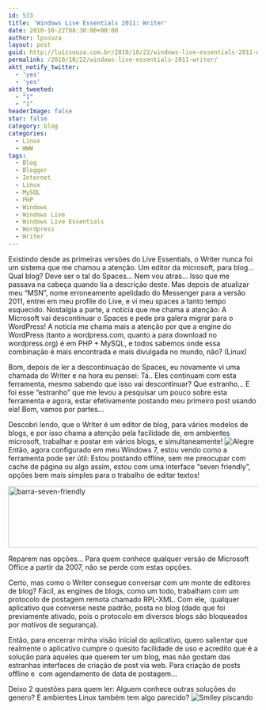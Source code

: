 ```yaml
---
id: 533
title: 'Windows Live Essentials 2011: Writer'
date: 2010-10-22T08:30:00+00:00
author: lpsouza
layout: post
guid: http://luizsouza.com.br/2010/10/22/windows-live-essentials-2011-writer/
permalink: /2010/10/22/windows-live-essentials-2011-writer/
aktt_notify_twitter:
  - 'yes'
  - 'yes'
aktt_tweeted:
  - "1"
  - "1"
headerImage: false
star: false
category: blog
categories:
  - Linux
  - WWW
tags:
  - Blog
  - Blogger
  - Internet
  - Linux
  - MySQL
  - PHP
  - Windows
  - Windows Live
  - Windows Live Essentials
  - Wordpress
  - Writer
---
```

Existindo desde as primeiras versões do Live Essentials, o Writer nunca foi um sistema que me chamou a atenção. Um editor da microsoft, para blog… Qual blog? Deve ser o tal do Spaces… Nem vou atras… Isso que me passava na cabeça quando lia a descrição deste. Mas depois de atualizar meu “MSN”, nome erroneamente apelidado do Messenger para a versão 2011, entrei em meu profile do Live, e vi meu spaces a tanto tempo esquecido. Nostalgia a parte, a noticia que me chama a atenção: A Microsoft vai descontinuar o Spaces e pede pra galera migrar para o WordPress! A noticia me chama mais a atenção por que a engine do WordPress (tanto a wordpress.com, quanto a para download no wordpress.org) é em PHP + MySQL, e todos sabemos onde essa combinação é mais encontrada e mais divulgada no mundo, não? (Linux)<!--more-->

Bom, depois de ler a descontinuação do Spaces, eu novamente vi uma chamada do Writer e na hora eu pensei: Tá.. Eles continuam com esta ferramenta, mesmo sabendo que isso vai descontinuar? Que estranho… E foi esse “estranho” que me levou a pesquisar um pouco sobre esta ferramenta e agora, estar efetivamente postando meu primeiro post usando ela! Bom, vamos por partes…

Descobri lendo, que o Writer é um editor de blog, para vários modelos de blogs, e por isso chama a atenção pela facilidade de, em ambientes microsoft, trabalhar e postar em vários blogs, e simultaneamente!  <img class="wlEmoticon wlEmoticon-smile" style="border-style: none" src="http://luizsouza.com.br/wp-content/uploads/writer/Windows-Live-Essentials-2011-Writer_1390A/wlEmoticon-smile.png" alt="Alegre" />Então, agora configurado em meu Windows 7, estou vendo como a ferramenta pode ser útil: Estou postando offline, sem me preocupar com cache de página ou algo assim, estou com uma interface “seven friendly”, opções bem mais simples para o trabalho de editar textos!

[<img style="border-width: 0px;padding-left: 0px;padding-right: 0px;padding-top: 0px" src="http://luizsouza.com.br/wp-content/uploads/writer/Windows-Live-Essentials-2011-Writer_1390A/barra-seven-friendly_thumb.jpg" border="0" alt="barra-seven-friendly" width="644" height="124" />](http://luizsouza.com.br/wp-content/uploads/writer/Windows-Live-Essentials-2011-Writer_1390A/barra-seven-friendly.jpg)

Reparem nas opções… Para quem conhece qualquer versão de Microsoft Office a partir da 2007, não se perde com estas opções.

Certo, mas como o Writer consegue conversar com um monte de editores de blog? Fácil, as engines de blogs, como um todo, trabalham com um protocolo de postagem remota chamado RPL-XML. Com ele,  qualquer aplicativo que converse neste padrão, posta no blog (dado que foi previamente ativado, pois o protocolo em diversos blogs são bloqueados por motivos de segurança).

Então, para encerrar minha visão inicial do aplicativo, quero salientar que realmente o aplicativo cumpre o quesito facilidade de uso e acredito que é a solução para aqueles que querem ter um blog, mas não gostam das estranhas interfaces de criação de post via web. Para criação de posts offline e  com agendamento de data de postagem…

Deixo 2 questões para quem ler: Alguem conhece outras soluções do genero? E ambientes Linux também tem algo parecido? <img class="wlEmoticon wlEmoticon-winkingsmile" style="border-style: none" src="http://luizsouza.com.br/wp-content/uploads/writer/Windows-Live-Essentials-2011-Writer_1390A/wlEmoticon-winkingsmile.png" alt="Smiley piscando" />